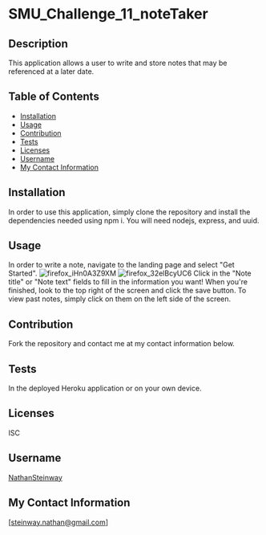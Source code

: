   # SMU_Challenge_11_noteTaker
  ## Description
This application allows a user to write and store notes that may be referenced at a later date.

  ## Table of Contents

  * [Installation](#Installation)
  * [Usage](#Usage)
  * [Contribution](#Contribution)
  * [Tests](#Tests)
  * [Licenses](#Licenses)
  * [Username](#Username)
  * [My Contact Information](#My-Contact-Information)

  ## Installation
In order to use this application, simply clone the repository and install the dependencies needed using npm i. You will need nodejs, express, and uuid.
  ## Usage
In order to write a note, navigate to the landing page and select "Get Started". 
![firefox_iHn0A3Z9XM](https://user-images.githubusercontent.com/93408466/152902898-f4f8bdc0-f4d9-4142-b8d7-e16062781313.png)
![firefox_32elBcyUC6](https://user-images.githubusercontent.com/93408466/152902913-80b4f8de-03fa-441a-856d-17686febc741.png)
Click in the "Note title" or "Note text" fields to fill in the information you want! When you're finished, look to the top right of the screen and click the save button. To view past notes, simply click on them on the left side of the screen. 

  ## Contribution
Fork the repository and contact me at my contact information below.
  ## Tests
In the deployed Heroku application or on your own device.
  ## Licenses
ISC


  ## Username
[NathanSteinway](https://www.github.com/NathanSteinway)
  ## My Contact Information
[steinway.nathan@gmail.com]
